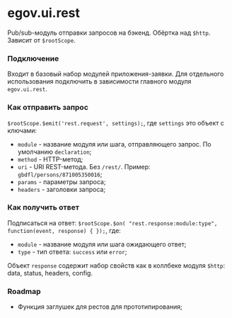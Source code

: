 # egov.ui.rest

Pub/sub-модуль отправки запросов на бэкенд. Обёртка над `$http`. Зависит от `$rootScope`. 

### Подключение

Входит в базовый набор модулей приложения-заявки. Для отдельного использования подключить в зависимости главного модуля `egov.ui.rest`. 

### Как отправить запрос

`$rootScope.$emit('rest.request', settings);`, где `settings` это объект с ключами:

* `module` - название модуля или шага, отправляющего запрос. По умолчанию `declaration`;
* `method` - HTTP-метод;
* `uri` - URI REST-метода. Без `/rest/`. Пример: `gbdfl/persons/871005350016`; 
* `params` - параметры запроса;
* `headers` - заголовки запроса;

### Как получить ответ

Подписаться на ответ: `$rootScope.$on( "rest.response:module:type", function(event, response) { });`, где:

* `module` - название модуля или шага ожидающего ответ;
* `type` - тип ответа: `success` или `error`;

Объект `response` содержит набор свойств как в коллбеке модуля `$http`: data, status, headers, config.

### Roadmap

* Функция заглушек для рестов для прототипирования; 



